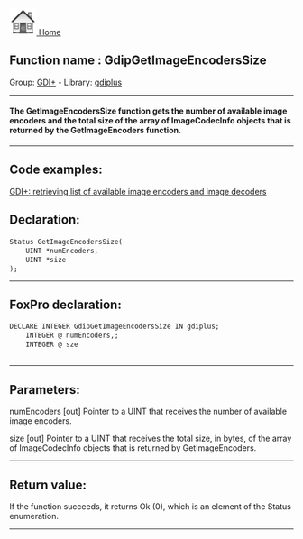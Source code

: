[<img src="../../images/home.png"> Home ](https://github.com/VFPX/Win32API)  

## Function name : GdipGetImageEncodersSize
Group: [GDI+](../../functions_group.md#GDIplus)  -  Library: [gdiplus](../../Libraries.md#gdiplus)  
***  


#### The GetImageEncodersSize function gets the number of available image encoders and the total size of the array of ImageCodecInfo objects that is returned by the GetImageEncoders function.
***  


## Code examples:
[GDI+: retrieving list of available image encoders and image decoders](../../samples/sample_459.md)  

## Declaration:
```foxpro  
Status GetImageEncodersSize(
	UINT *numEncoders,
	UINT *size
);  
```  
***  


## FoxPro declaration:
```foxpro  
DECLARE INTEGER GdipGetImageEncodersSize IN gdiplus;
	INTEGER @ numEncoders,;
	INTEGER @ sze
  
```  
***  


## Parameters:
numEncoders
[out] Pointer to a UINT that receives the number of available image encoders. 

size
[out] Pointer to a UINT that receives the total size, in bytes, of the array of ImageCodecInfo objects that is returned by GetImageEncoders. 
  
***  


## Return value:
If the function succeeds, it returns Ok (0), which is an element of the Status enumeration.  
***  

